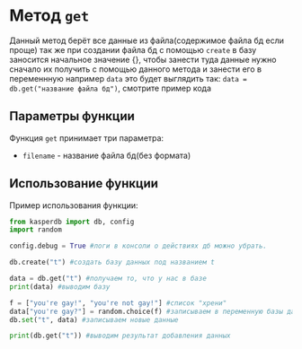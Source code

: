 # Метод `get`

Данный метод берёт все данные из файла(содержимое файла бд если проще) так же при создании файла бд с помощью `create` в базу заносится начальное значение {}, чтобы занести туда данные нужно сначало их получить с помощью данного метода и занести его в переменнную например `data` это будет выглядить так: `data = db.get("название файла бд")`, смотрите пример кода

## Параметры функции
Функция `get` принимает три параметра:

- `filename` - название файла бд(без формата)

## Использование функции
Пример использования функции:

```python
from kasperdb import db, config
import random

config.debug = True #логи в консоли о действиях дб можно убрать.

db.create("t") #создать базу данных под названием t

data = db.get("t") #получаем то, что у нас в базе
print(data) #выводим базу

f = ["you're gay!", "you're not gay!"] #список "хрени"
data["you're gay?"] = random.choice(f) #записываем в переменную базы данных рандом херню из списка
db.set("t", data) #записываем новые данные

print(db.get("t")) #выводим результат добавления данных
```
